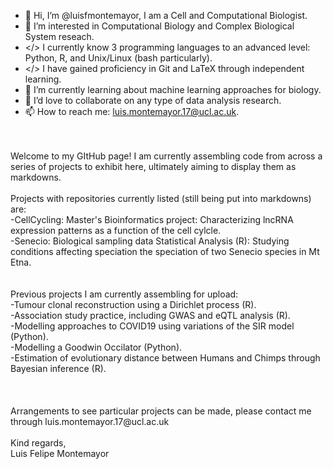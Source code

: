 - 👋 Hi, I’m @luisfmontemayor, I am a Cell and Computational Biologist.
- 👀 I’m interested in Computational Biology and Complex Biological System reseach.
- </> I currently know 3 programming languages to an advanced level: Python, R, and Unix/Linux (bash particularly).
- </> I have gained proficiency in Git and LaTeX through independent learning.
- 🌱 I’m currently learning about machine learning approaches for biology.
- 💞️ I’d love to collaborate on any type of data analysis research.
- 📫 How to reach me: luis.montemayor.17@ucl.ac.uk.
<br />
<br />
Welcome to my GItHub page! I am currently assembling code from across a series of projects to exhibit here, ultimately aiming to display them as markdowns.
<br />   
<br /> 
   Projects with repositories currently listed (still being put into markdowns) are: <br />
-CellCycling: Master's Bioinformatics project: Characterizing lncRNA expression patterns as a function of the cell cylcle. <br />
-Senecio: Biological sampling data Statistical Analysis (R): Studying conditions affecting speciation the speciation of two Senecio species in Mt Etna. <br />
<br />
<br />
   Previous projects I am currently assembling for upload: <br />
-Tumour clonal reconstruction using a Dirichlet process (R). <br />
-Association study practice, including GWAS and eQTL analysis (R). <br />
-Modelling approaches to COVID19 using variations of the SIR model (Python). <br />
-Modelling a Goodwin Occilator (Python). <br />
-Estimation of evolutionary distance between Humans and Chimps through Bayesian inference (R). <br />
<br />
<br />
<br />
Arrangements to see particular projects can be made, please contact me through luis.montemayor.17@ucl.ac.uk
<br />
<br />
Kind regards, <br />
Luis Felipe Montemayor

<!---
luisfmontemayor/luisfmontemayor is a ✨ special ✨ repository because its `README.md` (this file) appears on your GitHub profile.
You can click the Preview link to take a look at your changes.
--->
